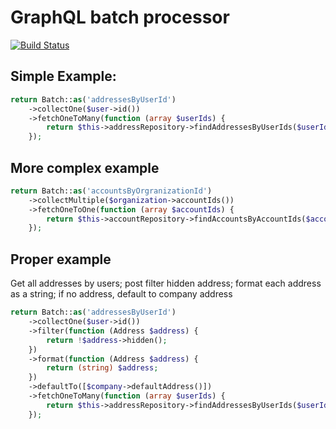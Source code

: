 # GraphQL batch processor

[![Build Status](https://travis-ci.org/vasily-kartashov/graphql-batch-processing.svg)](https://travis-ci.org/vasily-kartashov/graphql-batch-processing)

## Simple Example:

```php
return Batch::as('addressesByUserId')
    ->collectOne($user->id())
    ->fetchOneToMany(function (array $userIds) {
        return $this->addressRepository->findAddressesByUserIds($userIds);
    });
```

## More complex example

```php
return Batch::as('accountsByOrgranizationId')
    ->collectMultiple($organization->accountIds())
    ->fetchOneToOne(function (array $accountIds) {
        return $this->accountRepository->findAccountsByAccountIds($accountIds);
    });
```

## Proper example

Get all addresses by users; post filter hidden address; format each address as a string; if no address, default to company address

```php
return Batch::as('addressesByUserId')
    ->collectOne($user->id())
    ->filter(function (Address $address) {
        return !$address->hidden();
    })
    ->format(function (Address $address) {
        return (string) $address;
    })
    ->defaultTo([$company->defaultAddress()])
    ->fetchOneToMany(function (array $userIds) {
        return $this->addressRepository->findAddressesByUserIds($userIds);
    });
```
